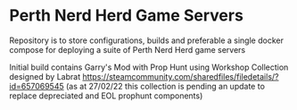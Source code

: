 # Perth Nerd Herd Game Servers

Repository is to store configurations, builds and preferable a single docker compose for deploying a suite of Perth Nerd Herd game servers

Initial build contains Garry's Mod with Prop Hunt using Workshop Collection designed by Labrat
https://steamcommunity.com/sharedfiles/filedetails/?id=657069545
(as at 27/02/22 this collection is pending an update to replace depreciated and EOL prophunt components)

